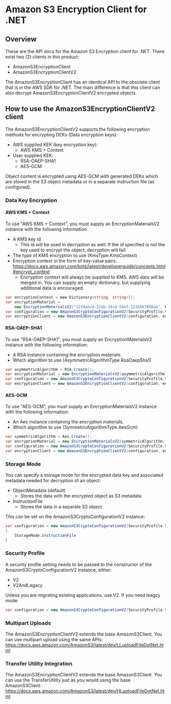 # Amazon S3 Encryption Client for .NET

## Overview

These are the API docs for the Amazon S3 Encryption client for .NET. There exist two (2) clients in this product:
* AmazonS3EncryptionClient
* AmazonS3EncryptionClientV2

The AmazonS3EncryptionClient has an identical API to the obsolete client that is in the AWS SDK for .NET. The main difference is
that this client can also decrypt AmazonS3EncryptionClientV2 encrypted objects.

## How to use the AmazonS3EncryptionClientV2 client

The AmazonS3EncryptionClientV2 supports the following encryption methods for encrypting DEKs (Data encryption keys):

* AWS supplied KEK (key encryption key):
  * AWS KMS + Context
* User supplied KEK:
  * RSA-OAEP-SHA1
  * AES-GCM

Object content is encrypted using AES-GCM with generated DEKs which are stored in the S3 object metadata or in a separate instruction file (as configured).

### Data Key Encryption

#### AWS KMS + Context

To use "AWS KMS + Context", you must supply an EncryptionMaterialsV2 instance with the following information:

* A KMS key id
  * This id will be used in decryption as well. If the id specified is not the key used to encrypt the object, decryption will fail.
* The type of KMS encryption to use (KmsType.KmsContext)
* Encryption context in the form of key-value pairs. <https://docs.aws.amazon.com/kms/latest/developerguide/concepts.html#encrypt_context>
  * Encryption context will always be supplied to KMS. AWS data will be merged in. You can supply an empty dictionary, but supplying additional data is encouraged.

```csharp
var encryptionContext = new Dictionary<string, string>();
var encryptionMaterial =
    new EncryptionMaterialsV2("1234abcd-12ab-34cd-56ef-1234567890ab", KmsType.KmsContext, encryptionContext);
var configuration = new AmazonS3CryptoConfigurationV2(SecurityProfile.V2);
var encryptionClient = new AmazonS3EncryptionClientV2(configuration, encryptionMaterial);
```

#### RSA-OAEP-SHA1

To use "RSA-OAEP-SHA1", you must supply an EncryptionMaterialsV2 instance with the following information:

* A RSA instance containing the encryption materials.
* Which algorithm to use (AsymmetricAlgorithmType.RsaOaepSha1)

```csharp
var asymmetricAlgorithm = RSA.Create();
var encryptionMaterial = new EncryptionMaterialsV2(asymmetricAlgorithm, AsymmetricAlgorithmType.RsaOaepSha1);
var configuration = new AmazonS3CryptoConfigurationV2(SecurityProfile.V2);
var encryptionClient = new AmazonS3EncryptionClientV2(configuration, encryptionMaterial);
```

#### AES-GCM

To use "AES-GCM", you must supply an EncryptionMaterialsV2 instance with the following information:

* An Aes instance containing the encryption materials.
* Which algorithm to use (SymmetricAlgorithmType.AesGcm)

```csharp
var symmetricAlgorithm = Aes.Create();
var encryptionMaterial = new EncryptionMaterialsV2(symmetricAlgorithm, SymmetricAlgorithmType.AesGcm);
var configuration = new AmazonS3CryptoConfigurationV2(SecurityProfile.V2);
var encryptionClient = new AmazonS3EncryptionClientV2(configuration, encryptionMaterial);
```

### Storage Mode

You can specify a storage mode for the encrypted data key and associated metadata needed for decryption of an object:

* ObjectMetadata (default)
  * Stores the data with the encrypted object as S3 metadata
* InstructionFile
  * Stores the data in a separate S3 object

This can be set on the AmazonS3CryptoConfigurationV2 instance:

```csharp
var configuration = new AmazonS3CryptoConfigurationV2(SecurityProfile.V2)
{
    StorageMode.InstructionFile
}
```

### Security Profile

A security profile setting needs to be passed to the constructor of the AmazonS3CryptoConfigurationV2 instance, either:

* V2
* V2AndLegacy

Unless you are migrating existing applications, use V2. If you need leagcy mode:

```csharp
var configuration = new AmazonS3CryptoConfigurationV2(SecurityProfile.V2AndLegacy);
```

### Multipart Uploads

The AmazonS3EncryptionClientV2 extends the base AmazonS3Client. You can use multipart upload using the same APIs: <https://docs.aws.amazon.com/AmazonS3/latest/dev/LLuploadFileDotNet.html>

### Transfer Utility Integration

The AmazonS3EncryptionClientV2 extends the base AmazonS3Client. You can use the TransferUtility just as you would using the base AmazonS3Client: <https://docs.aws.amazon.com/AmazonS3/latest/dev/HLuploadFileDotNet.html>
